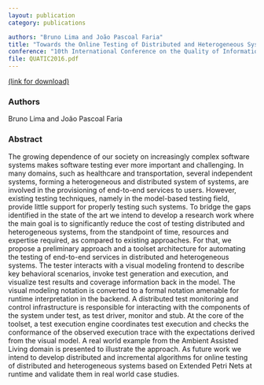 ```yaml
---
layout: publication
category: publications

authors: "Bruno Lima and João Pascoal Faria"
title: "Towards the Online Testing of Distributed and Heterogeneous Systems with Extended Petri Nets"
conference: "10th International Conference on the Quality of Information and Communications Technology (QUATIC) 2016"
file: QUATIC2016.pdf
---
```


<a href="http://ieeexplore.ieee.org/abstract/document/7814554/"><i class="icon-pdf"></i> (link for download)</a>

### Authors

Bruno Lima and João Pascoal Faria

### Abstract

The growing dependence of our society on increasingly complex software systems makes software testing ever more important and challenging. In many domains, such as healthcare and transportation, several independent systems, forming a heterogeneous and distributed system of systems, are involved in the provisioning of end-to-end services to users. However, existing testing techniques, namely in the model-based testing field, provide little support for properly testing such systems. To bridge the gaps identified in the state of the art we intend to develop a research work where the main goal is to significantly reduce the cost of testing distributed and heterogeneous systems, from the standpoint of time, resources and expertise required, as compared to existing approaches. For that, we propose a preliminary approach and a toolset architecture for automating the testing of end-to-end services in distributed and heterogeneous systems. The tester interacts with a visual modeling frontend to describe key behavioral scenarios, invoke test generation and execution, and visualize test results and coverage information back in the model. The visual modeling notation is converted to a formal notation amenable for runtime interpretation in the backend. A distributed test monitoring and control infrastructure is responsible for interacting with the components of the system under test, as test driver, monitor and stub. At the core of the toolset, a test execution engine coordinates test execution and checks the conformance of the observed execution trace with the expectations derived from the visual model. A real world example from the Ambient Assisted Living domain is presented to illustrate the approach. As future work we intend to develop distributed and incremental algorithms for online testing of distributed and heterogeneous systems based on Extended Petri Nets at runtime and validate them in real world case studies.

